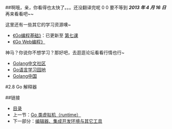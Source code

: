 ##啊哦，亲，你看得也太快了。。。还没翻译完呢 0 0
要不等到 ***2013 年 4 月 16 日*** 再来看看吧~~

这里还有一些其它的学习资源噢~

 - [《Go编程基础》](https://github.com/Unknwon/go-fundamental-programming)：已更新至 [第七课](https://github.com/Unknwon/go-fundamental-programming/blob/master/lecture6/lecture6.md) 
 - [《Go Web编程》](https://github.com/astaxie/build-web-application-with-golang)

神马？你说你不想学习？那好吧，去逛逛论坛看看行情也行~

- [Golang中文社区](http://bbs.mygolang.com/forum.php)
- [Go语言学习园地](http://studygolang.com/)
- [Golang中国](http://golang.tc)

#2.8 Go 解释器


##链接
- [目录](directory.md)
- 上一节：[Go 类虚拟机（runtime）](02.7.md)
- 下一部分：[编辑器、集成开发环境与其它工具](03.0.md)
